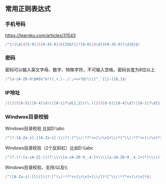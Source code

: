 ## 常用正则表达式

### 手机号码

https://learnku.com/articles/31543

```js
/^1(3\d|4[5-9]|5[0-35-9]|6[2567]|7[0-8]|8\d|9[0-35-9])\d{8}$/
```

### 密码

密码可以输入英文字母、数字、特殊字符，不可输入空格，密码长度为8位以上

```js
/^[a-zA-Z0-9!@#$%^&*()_+,\-./:;<=>?@[\\\]^_`{|}~]{8,}$/
```



### IP地址

```js
/((2(5[0-5]|[0-4]\d))|[0-1]?\d{1,2})(\.((2(5[0-5]|[0-4]\d))|[0-1]?\d{1,2})){3}/
```



### Windwos目录校验

Windows目录校验 比如D:\abc

```js
/^(?:[A-Za-z]:|[A-Za-z]:\\)(?:[^\\/:*?"<>|\r\n]+\\)*[^\\/:*?"<>|\r\n]*$/
```

Windows目录校验（2个反斜杠）比如D:\\\abc

```js
/^(?:(?:[a-zA-Z]:)|(?:\\\\[a-zA-Z0-9_.$-]+\\\\[a-zA-Z0-9_.$-]+)*)\\\\(?:[^\\\\/:*?"<>|\r\n]+\\\\)*[^\\\\/:*?"<>|\r\n]*$/
```

Windows目录校验，支持/以及\\\

```js
/^([A-Za-z]:[\\/])(?:[^\\/:*?"<>|\r\n]+[\\/])*[^\\/:*?"<>|\r\n]*$/
```


